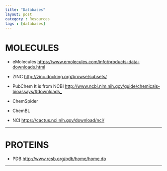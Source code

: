 ```yaml
---
title: "Databases"
layout: post
category : Resources
tags : [databases]
---
```

      
      
# MOLECULES

* eMolecules
<https://www.emolecules.com/info/products-data-downloads.html>

* ZINC
<http://zinc.docking.org/browse/subsets/>

* PubChem
It is from NCBI
<http://www.ncbi.nlm.nih.gov/guide/chemicals-bioassays/#downloads_>

* ChemSpider

* ChemBL

* NCI
<https://cactus.nci.nih.gov/download/nci/>



---

# PROTEINS

* PDB
<http://www.rcsb.org/pdb/home/home.do>

---